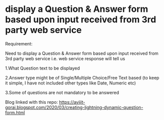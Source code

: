 # display a Question & Answer form based upon input received from 3rd party web service

Requirement: 

Need to display a Question & Answer form based upon input received from 3rd party web service i.e. web service response will tell us 

1.What Question text to be displayed

2.Answer type might be of Single/Multiple Choice/Free Text based (to keep it simple, I have not included other types like Date, Numeric etc)

3.Some of questions are not mandatory to be answered

Blog linked with this repo: https://avijit-gorai.blogspot.com/2020/03/creating-lightning-dynamic-question-form.html


